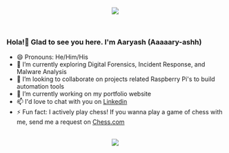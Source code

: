 <br>
<p align="center"> <img src="https://i.pinimg.com/originals/a4/b2/cf/a4b2cf52d8ed2e49e10c7eecca6777a3.gif"/> </p>
<br>

### Hola!👋 Glad to see you here. I'm Aaryash (Aaaaary-ashh)

- 😄 Pronouns: He/Him/His
- 🌱 I’m currently exploring Digital Forensics, Incident Response, and Malware Analysis
- 👯 I’m looking to collaborate on projects related Raspberry Pi's to build automation tools
- 🔭 I’m currently working on my portfolio website
- 📫 I'd love to chat with you on [Linkedin](https://www.linkedin.com/in/aaryash/)
- ⚡ Fun fact: I actively play chess! If you wanna play a game of chess with me, send me a request on [Chess.com](https://www.chess.com/member/aaryash1299)
<br><br>
<p align="center">
<img src ="https://github-readme-streak-stats.herokuapp.com?user=4aryash&theme=nightowl&hide_border=true&background=FFFFFF00">
</p>
